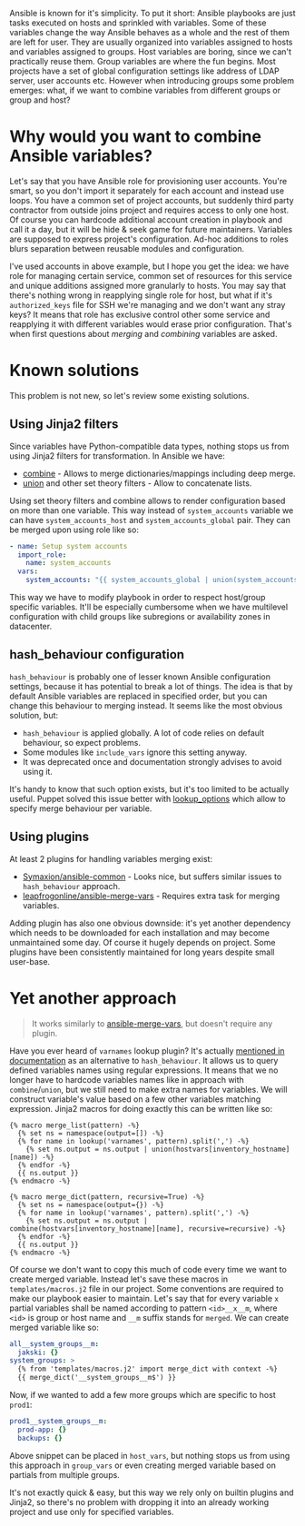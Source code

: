 Ansible is known for it's simplicity. To put it short: Ansible playbooks are
just tasks executed on hosts and sprinkled with variables. Some of these
variables change the way Ansible behaves as a whole and the rest of them are
left for user. They are usually organized into variables assigned to hosts
and variables assigned to groups. Host variables are boring, since we can't
practically reuse them. Group variables are where the fun begins. Most projects
have a set of global configuration settings like address of LDAP server, user
accounts etc. However when introducing groups some problem emerges: what, if we
want to combine variables from different groups or group and host?

# Why would you want to combine Ansible variables?

Let's say that you have Ansible role for provisioning user accounts. You're
smart, so you don't import it separately for each account and instead use loops.
You have a common set of project accounts, but suddenly third party contractor
from outside joins project and requires access to only one host. Of course you
can hardcode additional account creation in playbook and call it a day, but it
will be hide & seek game for future maintainers. Variables are supposed to
express project's configuration. Ad-hoc additions to roles blurs separation
between reusable modules and configuration.

I've used accounts in above example, but I hope you get the idea: we have
role for managing certain service, common set of resources for this service
and unique additions assigned more granularly to hosts. You may say that there's
nothing wrong in reapplying single role for host, but what if it's
`authorized_keys` file for SSH we're managing and we don't want any stray keys?
It means that role has exclusive control other some service and reapplying it
with different variables would erase prior configuration. That's when first
questions about *merging* and *combining* variables are asked.

# Known solutions

This problem is not new, so let's review some existing solutions.

## Using Jinja2 filters

Since variables have Python-compatible data types, nothing stops us from using
Jinja2 filters for transformation. In Ansible we have:

- [combine](https://docs.ansible.com/ansible/latest/user_guide/playbooks_filters.html#combining-hashes-dictionaries) - Allows to merge dictionaries/mappings including deep merge.
- [union](https://docs.ansible.com/ansible/latest/user_guide/playbooks_filters.html#selecting-from-sets-or-lists-set-theory) and other set theory filters - Allow to concatenate lists.

Using set theory filters and combine allows to render configuration based on
more than one variable. This way instead of `system_accounts` variable we can
have `system_accounts_host` and `system_accounts_global` pair. They can be
merged upon using role like so:

```yaml
- name: Setup system accounts
  import_role:
    name: system_accounts
  vars:
    system_accounts: "{{ system_accounts_global | union(system_accounts_host) }}"
```

This way we have to modify playbook in order to respect host/group specific
variables. It'll be especially cumbersome when we have multilevel configuration
with child groups like subregions or availability zones in datacenter.

## hash_behaviour configuration

`hash_behaviour` is probably one of lesser known Ansible configuration settings,
because it has potential to break a lot of things. The idea is that by default
Ansible variables are replaced in specified order, but you can change this
behaviour to merging instead. It seems like the most obvious solution, but:

- `hash_behaviour` is applied globally. A lot of code relies on default
  behaviour, so expect problems.
- Some modules like `include_vars` ignore this setting anyway.
- It was deprecated once and documentation strongly advises to avoid using it.

It's handy to know that such option exists, but it's too limited to be actually
useful. Puppet solved this issue better with
[lookup_options](https://puppet.com/docs/puppet/7/hiera_merging.html#setting_lookup_options_to_refine_the_result_of_a_lookup-defining-merge-behavior-with-lookup-options)
which allow to specify merge behaviour per variable.

## Using plugins

At least 2 plugins for handling variables merging exist:

- [Symaxion/ansible-common](https://gitlab.com/Symaxion/ansible-common/) - Looks nice, but suffers similar
  issues to `hash_behaviour` approach.
- [leapfrogonline/ansible-merge-vars](https://github.com/leapfrogonline/ansible-merge-vars) - Requires extra task for
  merging variables.

Adding plugin has also one obvious downside: it's yet another dependency which
needs to be downloaded for each installation and may become unmaintained some
day. Of course it hugely depends on project. Some plugins have been consistently
maintained for long years despite small user-base.

# Yet another approach

> It works similarly to [ansible-merge-vars](https://github.com/leapfrogonline/ansible-merge-vars),
> but doesn't require any plugin.

Have you ever heard of `varnames` lookup plugin? It's actually [mentioned in
documentation](https://docs.ansible.com/ansible/devel/reference_appendices/config.html#default-hash-behaviour)
as an alternative to `hash_behaviour`. It allows us to query defined variables
names using regular expressions. It means that we no longer have to hardcode
variables names like in approach with `combine`/`union`, but we still need to
make extra names for variables. We will construct variable's value based on a
few other variables matching expression. Jinja2 macros for doing exactly this
can be written like so:

```
{% macro merge_list(pattern) -%}
  {% set ns = namespace(output=[]) -%}
  {% for name in lookup('varnames', pattern).split(',') -%}
    {% set ns.output = ns.output | union(hostvars[inventory_hostname][name]) -%}
  {% endfor -%}
  {{ ns.output }}
{% endmacro -%}

{% macro merge_dict(pattern, recursive=True) -%}
  {% set ns = namespace(output={}) -%}
  {% for name in lookup('varnames', pattern).split(',') -%}
    {% set ns.output = ns.output | combine(hostvars[inventory_hostname][name], recursive=recursive) -%}
  {% endfor -%}
  {{ ns.output }}
{% endmacro -%}
```

Of course we don't want to copy this much of code every time we want to create
merged variable. Instead let's save these macros in `templates/macros.j2` file
in our project. Some conventions are required to make our playbook easier to
maintain. Let's say that for every variable `x` partial variables shall be named
according to pattern `<id>__x__m`, where `<id>` is group or host name and `__m`
suffix stands for `merged`. We can create merged variable like so:

```yaml
all__system_groups__m:
  jakski: {}
system_groups: >
  {% from 'templates/macros.j2' import merge_dict with context -%}
  {{ merge_dict('__system_groups__m$') }}
```

Now, if we wanted to add a few more groups which are specific to host `prod1`:

```yaml
prod1__system_groups__m:
  prod-app: {}
  backups: {}
```

Above snippet can be placed in `host_vars`, but nothing stops us from using this
approach in `group_vars` or even creating merged variable based on partials from
multiple groups.

It's not exactly quick & easy, but this way we rely only on builtin plugins and
Jinja2, so there's no problem with dropping it into an already working project
and use only for specified variables.
